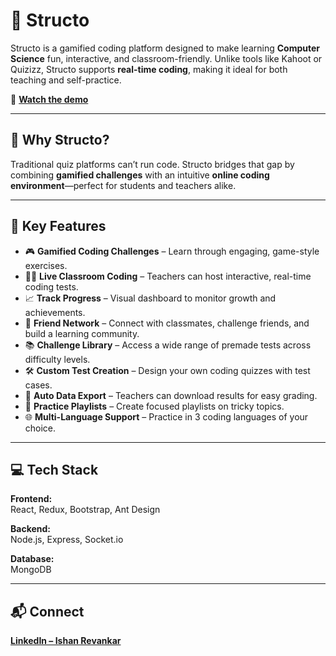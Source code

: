 # 🚀 Structo

Structo is a gamified coding platform designed to make learning **Computer Science** fun, interactive, and classroom-friendly. Unlike tools like Kahoot or Quizizz, Structo supports **real-time coding**, making it ideal for both teaching and self-practice.

🎥 [**Watch the demo**](https://www.youtube.com/watch?v=XEEeTpj51HY)

---

## 🌟 Why Structo?

Traditional quiz platforms can’t run code. Structo bridges that gap by combining **gamified challenges** with an intuitive **online coding environment**—perfect for students and teachers alike.

---

## 🧩 Key Features

- 🎮 **Gamified Coding Challenges** – Learn through engaging, game-style exercises.  
- 🧑‍🏫 **Live Classroom Coding** – Teachers can host interactive, real-time coding tests.  
- 📈 **Track Progress** – Visual dashboard to monitor growth and achievements.  
- 👥 **Friend Network** – Connect with classmates, challenge friends, and build a learning community.  
- 📚 **Challenge Library** – Access a wide range of premade tests across difficulty levels.  
- 🛠️ **Custom Test Creation** – Design your own coding quizzes with test cases.  
- 💾 **Auto Data Export** – Teachers can download results for easy grading.  
- 🔀 **Practice Playlists** – Create focused playlists on tricky topics.  
- 🌐 **Multi-Language Support** – Practice in 3 coding languages of your choice.

---

## 💻 Tech Stack

**Frontend:**  
React, Redux, Bootstrap, Ant Design  

**Backend:**  
Node.js, Express, Socket.io  

**Database:**  
MongoDB

---

## 📬 Connect

[**LinkedIn – Ishan Revankar**](https://www.linkedin.com/in/ishanrev/)
